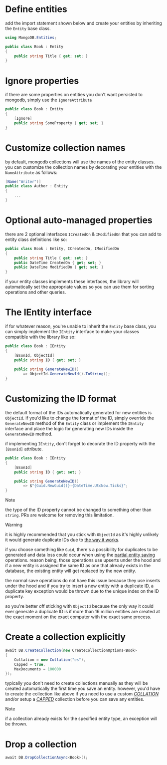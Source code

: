 # Define entities

add the import statement shown below and create your entities by inheriting the `Entity` base class.

```csharp
using MongoDB.Entities;

public class Book : Entity
{
    public string Title { get; set; }
}
```

# Ignore properties

if there are some properties on entities you don't want persisted to mongodb, simply use the `IgnoreAttribute` 
```csharp
public class Book : Entity
{
    [Ignore]
    public string SomeProperty { get; set; }
}
```

# Customize collection names
by default, mongodb collections will use the names of the entity classes. you can customize the collection names by decorating your entities with the `NameAttribute` as follows:
```csharp
[Name("Writer")]
public class Author : Entity
{
    ...
}
```

# Optional auto-managed properties
there are 2 optional interfaces `ICreatedOn` & `IModifiedOn` that you can add to entity class definitions like so:
```csharp
public class Book : Entity, ICreatedOn, IModifiedOn
{
    public string Title { get; set; }
    public DateTime CreatedOn { get; set; }
    public DateTime ModifiedOn { get; set; }
}
```
if your entity classes implements these interfaces, the library will automatically set the appropriate values so you can use them for sorting operations and other queries.

# The IEntity interface

if for whatever reason, you're unable to inherit the `Entity` base class, you can simply implement the `IEntity` interface to make your classes compatible with the library like so:
```csharp
public class Book : IEntity
{
    [BsonId, ObjectId]
    public string ID { get; set; }
    
    public string GenerateNewID() 
        => ObjectId.GenerateNewId().ToString();
}
```

# Customizing the ID format
the default format of the IDs automatically generated for new entities is `ObjectId`. if you'd like to change the format of the ID, simply override the `GenerateNewID` method of the `Entity` class or implement the `IEntity` interface and place the logic for generating new IDs inside the `GenerateNewID` method. 

if implementing `IEntity`, don't forget to decorate the ID property with the `[BsonId]` attribute.
```csharp
public class Book : IEntity
{
    [BsonId]
    public string ID { get; set; }

    public string GenerateNewID()
        => $"{Guid.NewGuid()}-{DateTime.UtcNow.Ticks}";
}
```

> [!note]
> the type of the ID property cannot be changed to something other than `string`. PRs are welcome for removing this limitation.

<!-- <h2 style="color:#cb0000">A word of warning about custom IDs</h2> -->
> [!warning]
>it is highly recommended that you stick with `ObjectId` as it's highly unlikely it would generate duplicate IDs due to [the way it works](https://www.mongodb.com/blog/post/generating-globally-unique-identifiers-for-use-with-mongodb).
> 
>if you choose something like `Guid`, there's a possibility for duplicates to be generated and data loss could occur when using the [partial entity saving](Entities-Save.html#save-entities-partially) operations. reason being, those operations use upserts under the hood and if a new entity is assigned the same ID as one that already exists in the database, the existing entity will get replaced by the new entity.
> 
>the normal save operations do not have this issue because they use inserts under the hood and if you try to insert a new entity with a duplicate ID, a duplicate key exception would be thrown due to the unique index on the ID property.
> 
>so you're better off sticking with `ObjectId` because the only way it could ever generate a duplicate ID is if more than 16 million entities are created at the exact moment on the exact computer with the exact same process.

# Create a collection explicitly
```csharp
await DB.CreateCollection(new CreateCollectionOptions<Book>
{
    Collation = new Collation("es"),
    Capped = true,
    MaxDocuments = 100000
});
```
typically you don't need to create collections manually as they will be created automatically the first time you save an entity. 
however, you'd have to create the collection like above if you need to use a custom *[COLLATION](https://docs.mongodb.com/manual/reference/collation/)* and/or setup a *[CAPPED](https://docs.mongodb.com/manual/core/capped-collections/)* collection before you can save any entities.

> [!note]
> if a collection already exists for the specified entity type, an exception will be thrown.

# Drop a collection
```csharp
await DB.DropCollectionAsync<Book>();
```